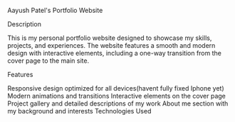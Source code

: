 Aayush Patel's Portfolio Website

Description

This is my personal portfolio website designed to showcase my skills, projects, and experiences. The website features a smooth and modern design with interactive elements, including a one-way transition from the cover page to the main site.

Features

Responsive design optimized for all devices(havent fully fixed Iphone yet) Modern animations and transitions Interactive elements on the cover page Project gallery and detailed descriptions of my work About me section with my background and interests Technologies Used
